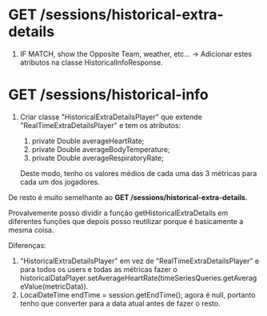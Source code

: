 # GET /sessions/historical-extra-details

1. IF MATCH, show the Opposite Team, weather, etc... -> Adicionar estes atributos na classe HistoricalInfoResponse.

# GET /sessions/historical-info

1. Criar classe "HistoricalExtraDetailsPlayer" que extende "RealTimeExtraDetailsPlayer" e tem os atributos:
    1. private Double averageHeartRate;
    2. private Double averageBodyTemperature;
    3. private Double averageRespiratoryRate;

    Deste modo, tenho os valores médios de cada uma das 3 métricas para cada um dos jogadores.

De resto é muito semelhante ao **GET /sessions/historical-extra-details**.

Provalvemente posso dividir a função getHistoricalExtraDetails em diferentes funções que depois posso reutilizar porque é basicamente a mesma coisa.

Diferenças:
1. "HistoricalExtraDetailsPlayer" em vez de "RealTimeExtraDetailsPlayer" e para todos os users e todas as métricas fazer o historicalDataPlayer.setAverageHeartRate(timeSeriesQueries.getAverageValue(metricData)).
2. LocalDateTime endTime = session.getEndTime(); agora é null, portanto tenho que converter para a data atual antes de fazer o resto.